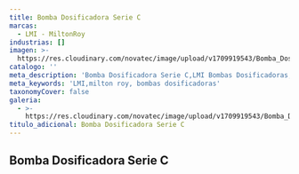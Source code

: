 ```yaml
---
title: Bomba Dosificadora Serie C
marcas:
  - LMI - MiltonRoy
industrias: []
imagen: >-
  https://res.cloudinary.com/novatec/image/upload/v1709919543/Bomba_Dosificadora_Serie_C_bfnvux.png
catalogo: ''
meta_description: 'Bomba Dosificadora Serie C,LMI Bombas Dosificadoras, Milton Roy'
meta_keywords: 'LMI,milton roy, bombas dosificadoras'
taxonomyCover: false
galeria:
  - >-
    https://res.cloudinary.com/novatec/image/upload/v1709919543/Bomba_Dosificadora_Serie_C_bfnvux.png
titulo_adicional: Bomba Dosificadora Serie C
---
```


## **Bomba Dosificadora Serie C**
